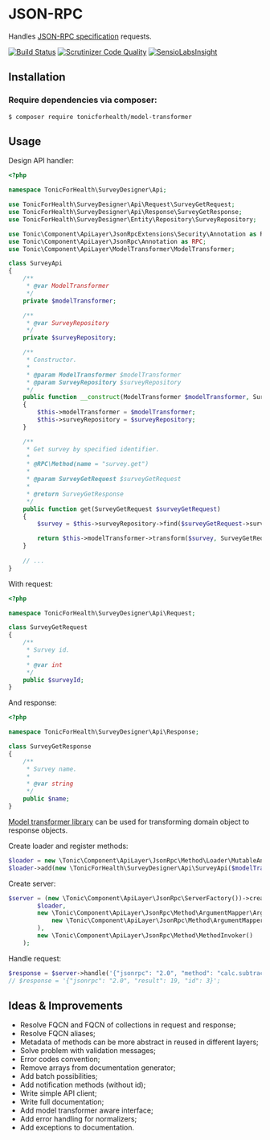 JSON-RPC
========

Handles [JSON-RPC specification](http://www.jsonrpc.org/specification) requests. 
 
[![Build Status](https://scrutinizer-ci.com/g/tonicforhealth/json-rpc/badges/build.png?b=master)](https://scrutinizer-ci.com/g/tonicforhealth/json-rpc/build-status/master)
[![Scrutinizer Code Quality](https://scrutinizer-ci.com/g/tonicforhealth/json-rpc/badges/quality-score.png?b=master)](https://scrutinizer-ci.com/g/tonicforhealth/json-rpc/?branch=master)
[![SensioLabsInsight](https://insight.sensiolabs.com/projects/f8096981-b240-4d8e-87a7-061921a7cb28/mini.png)](https://insight.sensiolabs.com/projects/f8096981-b240-4d8e-87a7-061921a7cb28)

Installation
------------
   
### Require dependencies via composer: 

```
$ composer require tonicforhealth/model-transformer
```

Usage
----- 

Design API handler: 

```php
<?php

namespace TonicForHealth\SurveyDesigner\Api;

use TonicForHealth\SurveyDesigner\Api\Request\SurveyGetRequest;
use TonicForHealth\SurveyDesigner\Api\Response\SurveyGetResponse;
use TonicForHealth\SurveyDesigner\Entity\Repository\SurveyRepository;

use Tonic\Component\ApiLayer\JsonRpcExtensions\Security\Annotation as RPCSec;
use Tonic\Component\ApiLayer\JsonRpc\Annotation as RPC;
use Tonic\Component\ApiLayer\ModelTransformer\ModelTransformer;

class SurveyApi
{
    /**
     * @var ModelTransformer
     */
    private $modelTransformer;

    /**
     * @var SurveyRepository
     */
    private $surveyRepository;

    /**
     * Constructor.
     *
     * @param ModelTransformer $modelTransformer
     * @param SurveyRepository $surveyRepository
     */
    public function __construct(ModelTransformer $modelTransformer, SurveyRepository $surveyRepository)
    {
        $this->modelTransformer = $modelTransformer;
        $this->surveyRepository = $surveyRepository;
    }

    /**
     * Get survey by specified identifier.
     *
     * @RPC\Method(name = "survey.get")
     *
     * @param SurveyGetRequest $surveyGetRequest
     *
     * @return SurveyGetResponse
     */
    public function get(SurveyGetRequest $surveyGetRequest)
    {
        $survey = $this->surveyRepository->find($surveyGetRequest->surveyId);

        return $this->modelTransformer->transform($survey, SurveyGetRequest::class);
    }
        
    // ...
}
```

With request: 

```php
<?php

namespace TonicForHealth\SurveyDesigner\Api\Request;

class SurveyGetRequest
{
    /**
     * Survey id.
     *
     * @var int
     */
    public $surveyId;
}
```

And response: 

```php
<?php

namespace TonicForHealth\SurveyDesigner\Api\Response;

class SurveyGetResponse
{
    /**
     * Survey name.
     *
     * @var string
     */
    public $name;
}
```

[Model transformer library](https://github.com/tonicforhealth/model-transformer) can be used for transforming domain object to response objects.

Create loader and register methods: 
 
```php
$loader = new \Tonic\Component\ApiLayer\JsonRpc\Method\Loader\MutableAnnotationLoader(new \Doctrine\Common\Annotations\AnnotationReader());
$loader->add(new \TonicForHealth\SurveyDesigner\Api\SurveyApi($modelTransformer, new \TonicForHealth\SurveyDesigner\Entity\Repository\SurveyRepository()));
```

Create server:  

```php
$server = (new \Tonic\Component\ApiLayer\JsonRpc\ServerFactory())->create(
        $loader,
        new \Tonic\Component\ApiLayer\JsonRpc\Method\ArgumentMapper\ArgumentMapper(
            new \Tonic\Component\ApiLayer\JsonRpc\Method\ArgumentMapper\Normalizer\Normalizer()
        ),
        new \Tonic\Component\ApiLayer\JsonRpc\Method\MethodInvoker()
    );
```

Handle request:
 
```php
$response = $server->handle('{"jsonrpc": "2.0", "method": "calc.subtract", "params": {"subtrahend": 23, "minuend": 42}, "id": 3}');
// $response = '{"jsonrpc": "2.0", "result": 19, "id": 3}'; 
```

Ideas & Improvements
--------------------

- Resolve FQCN and FQCN of collections in request and response;
- Resolve FQCN aliases;
- Metadata of methods can be more abstract in reused in different layers;
- Solve problem with validation messages;
- Error codes convention;
- Remove arrays from documentation generator;
- Add batch possibilities;
- Add notification methods (without id);
- Write simple API client;
- Write full documentation;
- Add model transformer aware interface; 
- Add error handling for normalizers;
- Add exceptions to documentation.
